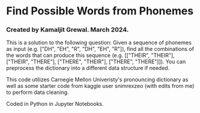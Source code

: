 # Find Possible Words from Phonemes

### Created by Kamaljit Grewal. March 2024.

This is a solution to the following question: Given a sequence of phonemes as input (e.g. ["DH", "EH", "R", "DH", "EH", "R"]), find all the combinations of the words that can produce this sequence (e.g. [["THEIR", "THEIR"], ["THEIR", "THERE"], ["THERE", "THEIR"], ["THERE", "THERE"]]). You can preprocess the dictionary into a different data structure if needed.

This code utilizes Carnegie Mellon Univeristy's pronouncing dictionary as well as some starter code from kaggle user snimrexzeo (with edits from me) to perform data cleaning.

Coded in Python in Jupyter Notebooks.
